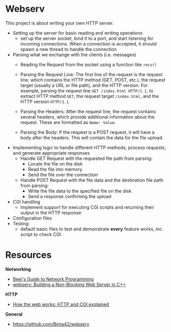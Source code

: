 # Webserv
This project is about writing your own HTTP server.
- Setting up the server for basic reading and writing operations
    - set up the server socket, bind it to a port, and start listening for incoming connections. When a connection is accepted, it should spawn a new thread to handle  the connection 
- Parsing what we exchange with the clients (i.e. messages)
    - Reading the Request from the socket using a function like `recv()`
    - Parsing the Request Line: The first line of the request is the request line, which contains the HTTP method (GET, POST, etc.), the request target (usually a URL or file path), and the HTTP version. For example, parsing the request line `GET /index.html HTTP/1.1`, to extract HTTP method `GET`, the request target `/index.html`, and the HTTP version `HTTP/1.1`

    - Parsing the Headers: After the request line, the request contains several headers, which provide additional information about the request. These are formatted as `Name: Value`. 
    - Parsing the Body: If the request is a POST request, it will have a body after the headers. This will contain the data for the file upload. 
- Implementing logic to handle different HTTP methods, process requests, and generate appropriate responses
    - Handle GET Request with the requested file path from parsing:
        - Locate the file on the disk
        - Read the file into memory
        - Send the file over the connection
    - Handle POST Request with the file data and the destination file path from parsing:
        - Write the file data to the specified file on the disk
        - Send a response confirming the upload
- CGI handling
    - Implement support for executing CGI scripts and returning their output in the HTTP response 
- Configuration files
- Testing:
    - default basic files to test and demonstrate **every** feature works, inc. script to check CGI

# Resources
__Networking__
- [Beej's Guide to Network Programming](https://beej.us/guide/bgnet/html/split/)
- [webserv: Building a Non-Blocking Web Server in C++](https://m4nnb3ll.medium.com/webserv-building-a-non-blocking-web-server-in-c-98-a-42-project-04c7365e4ec7)

__HTTP__
- [How the web works: HTTP and CGI explained](https://www.garshol.priv.no/download/text/http-tut.html)

__General__
- https://github.com/Bima42/webserv
